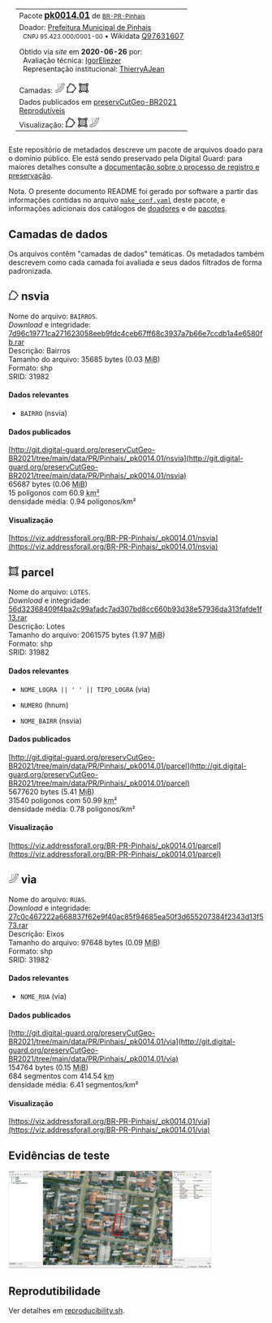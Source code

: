 <aside>
<table align="right" style="padding: 1em">
<tr><td>Pacote <a target="_git" title="link canônico para o git deste pacote" href="http://git.digital-guard.org/preserv-BR/blob/main/data/PR/Pinhais/_pk0014.01"><big><b>pk0014.01</b></big></a> de <small><a target="_osmcodes" title="Jurisdição" href="https://osm.codes/BR-PR-Pinhais">BR-PR-Pinhais</a></small>
</td></tr>
<tr><td>
Doador: <a rel="external" target="_doador" href="https://pinhais.atende.net/">Prefeitura Municipal de Pinhais</a>
<br/>&nbsp; <small>CNPJ 95.423.000/0001-00</small> • Wikidata <a rel="external" target="_doador" title="link descritor Wikidata do doador" href="https://www.wikidata.org/wiki/Q97631607">Q97631607</a></small><br/>

Obtido via <i>site</i> em <b>2020-06-26</b> por:
<br/>&nbsp; Avaliação técnica: <a rel="external" target="_gitPerson" title="usuário Git" href="https://github.com/IgorEliezer">IgorEliezer</a>
<br/>&nbsp; Representação institucional: <a rel="external" target="_gitPerson" title="usuário Git" href="https://github.com/ThierryAJean">ThierryAJean</a><br/>
</td></tr>
<tr><td>Camadas: <a title="via" href="#-via"><img src="https://raw.githubusercontent.com/digital-guard/preserv/main/docs/assets/layerIcon-via.png" alt="via" width="20"/></a> <a title="nsvia" href="#-nsvia"><img src="https://raw.githubusercontent.com/digital-guard/preserv/main/docs/assets/layerIcon-nsvia.png" alt="nsvia" width="20"/></a> <a title="parcel" href="#-parcel"><img src="https://raw.githubusercontent.com/digital-guard/preserv/main/docs/assets/layerIcon-parcel.png" alt="parcel" width="20"/></a> </td></tr>
<tr><td>Dados publicados em <a href="http://git.digital-guard.org/preservCutGeo-BR2021/tree/main/data/PR/Pinhais/_pk0014.01">preservCutGeo-BR2021</a><br/><a href="#reprodutibilidade">Reprodutíveis</a></td></tr>
<tr><td>Visualização: <a title="nsvia" href="https://viz.addressforall.org/BR-PR-Pinhais/_pk0014.01/nsvia"><img src="https://raw.githubusercontent.com/digital-guard/preserv/main/docs/assets/layerIcon-nsvia.png" alt="nsvia" width="20"/></a> <a title="parcel" href="https://viz.addressforall.org/BR-PR-Pinhais/_pk0014.01/parcel"><img src="https://raw.githubusercontent.com/digital-guard/preserv/main/docs/assets/layerIcon-parcel.png" alt="parcel" width="20"/></a> <a title="via" href="https://viz.addressforall.org/BR-PR-Pinhais/_pk0014.01/via"><img src="https://raw.githubusercontent.com/digital-guard/preserv/main/docs/assets/layerIcon-via.png" alt="via" width="20"/></a> </td></tr>
</table>
</aside>

<section>

Este repositório de metadados descreve um pacote de arquivos doado para o domínio público. Ele está sendo preservado pela Digital Guard: para maiores detalhes consulte a [documentação sobre o processo de registro e preservação](https://wiki.addressforall.org/doc/Documentação_Digital-guard).

Nota. O presente documento README foi gerado por software a partir das informações contidas no arquivo [`make_conf.yaml`](http://git.digital-guard.org/preserv-BR/blob/main/data/PR/Pinhais/_pk0014.01/make_conf.yaml) deste pacote, e informações adicionais dos catálogos de [doadores](https://git.digital-guard.org/preserv-BR/blob/main/data/donor.csv) e de [pacotes](https://git.digital-guard.org/preserv-BR/blob/main/data/donatedPack.csv).

# Camadas de dados

Os arquivos contêm "camadas de dados" temáticas. Os metadados também descrevem como cada camada foi avaliada e seus dados filtrados de forma padronizada.

## <img src="https://raw.githubusercontent.com/digital-guard/preserv/main/docs/assets/layerIcon-nsvia.png" alt="nsvia" width="20"/> nsvia

Nome do arquivo: `BAIRROS`.<br/>*Download* e integridade: [7d96c19771ca271623058eeb9fdc4ceb67ff68c3937a7b66e7ccdb1a4e6580fb.rar](http://dl.digital-guard.org/7d96c19771ca271623058eeb9fdc4ceb67ff68c3937a7b66e7ccdb1a4e6580fb.rar)<br/>Descrição: Bairros<br/>Tamanho do arquivo: 35685 bytes (0.03 <abbr title="mebibyte">MiB</abbr>)<br/>Formato: shp<br/>SRID: 31982

#### Dados relevantes
* `BAIRRO` (nsvia)

#### Dados publicados
[http://git.digital-guard.org/preservCutGeo-BR2021/tree/main/data/PR/Pinhais/_pk0014.01/nsvia](http://git.digital-guard.org/preservCutGeo-BR2021/tree/main/data/PR/Pinhais/_pk0014.01/nsvia)<br/>65687 bytes (0.06 <abbr title="mebibyte">MiB</abbr>)<br/>15 polígonos com 60.9 <abbr title="quilômetros quadrados">km²</abbr><br/>densidade média: 0.94 polígonos/km²

#### Visualização
[https://viz.addressforall.org/BR-PR-Pinhais/_pk0014.01/nsvia](https://viz.addressforall.org/BR-PR-Pinhais/_pk0014.01/nsvia)
## <img src="https://raw.githubusercontent.com/digital-guard/preserv/main/docs/assets/layerIcon-parcel.png" alt="parcel" width="20"/> parcel

Nome do arquivo: `LOTES`.<br/>*Download* e integridade: [56d32368409f4ba2c99afadc7ad307bd8cc660b93d38e57936da313fafde1f13.rar](http://dl.digital-guard.org/56d32368409f4ba2c99afadc7ad307bd8cc660b93d38e57936da313fafde1f13.rar)<br/>Descrição: Lotes<br/>Tamanho do arquivo: 2061575 bytes (1.97 <abbr title="mebibyte">MiB</abbr>)<br/>Formato: shp<br/>SRID: 31982

#### Dados relevantes
* `NOME_LOGRA || ' ' || TIPO_LOGRA` (via)

* `NUMERO` (hnum)

* `NOME_BAIRR` (nsvia)

#### Dados publicados
[http://git.digital-guard.org/preservCutGeo-BR2021/tree/main/data/PR/Pinhais/_pk0014.01/parcel](http://git.digital-guard.org/preservCutGeo-BR2021/tree/main/data/PR/Pinhais/_pk0014.01/parcel)<br/>5677620 bytes (5.41 <abbr title="mebibyte">MiB</abbr>)<br/>31540 polígonos com 50.99 <abbr title="quilômetros quadrados">km²</abbr><br/>densidade média: 0.78 polígonos/km²

#### Visualização
[https://viz.addressforall.org/BR-PR-Pinhais/_pk0014.01/parcel](https://viz.addressforall.org/BR-PR-Pinhais/_pk0014.01/parcel)
## <img src="https://raw.githubusercontent.com/digital-guard/preserv/main/docs/assets/layerIcon-via.png" alt="via" width="20"/> via

Nome do arquivo: `RUAS`.<br/>*Download* e integridade: [27c0c467222a668837f62e9f40ac85f94685ea50f3d655207384f2343d13f573.rar](http://dl.digital-guard.org/27c0c467222a668837f62e9f40ac85f94685ea50f3d655207384f2343d13f573.rar)<br/>Descrição: Eixos<br/>Tamanho do arquivo: 97648 bytes (0.09 <abbr title="mebibyte">MiB</abbr>)<br/>Formato: shp<br/>SRID: 31982

#### Dados relevantes
* `NOME_RUA` (via)

#### Dados publicados
[http://git.digital-guard.org/preservCutGeo-BR2021/tree/main/data/PR/Pinhais/_pk0014.01/via](http://git.digital-guard.org/preservCutGeo-BR2021/tree/main/data/PR/Pinhais/_pk0014.01/via)<br/>154764 bytes (0.15 <abbr title="mebibyte">MiB</abbr>)<br/>684 segmentos com 414.54 <abbr title="quilômetros">km</abbr><br/>densidade média: 6.41 segmentos/km²

#### Visualização
[https://viz.addressforall.org/BR-PR-Pinhais/_pk0014.01/via](https://viz.addressforall.org/BR-PR-Pinhais/_pk0014.01/via)

# Evidências de teste
<img src="qgis.png" width="400"/>

</section>
<section>

# Reprodutibilidade

Ver detalhes em [reproducibility.sh](reproducibility.sh).

</section>

